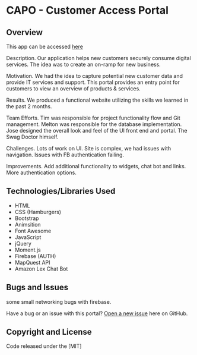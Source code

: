 # CAPO - Customer Access Portal
## Overview

This app can be accessed [here](https://projectcapo.github.io/portal/)

Description. 
Our application helps new customers securely consume digital services. The idea was to create an on-ramp for new business.

Motivation. 
We had the idea to capture potential new customer data and provide IT services and support. This portal provides an entry point for customers to view an overview of products & services.

Results. 
We produced a functional website utilizing the skills we learned in the past 2 months.

Team Efforts. 
Tim was responsible for project functionality flow and Git management. Melton was responsible for the database implementation. Jose designed the overall look and feel of the UI front end and portal. The Swag Doctor himself.

Challenges. 
Lots of work on UI. Site is complex, we had issues with navigation. Issues with FB authentication failing.

Improvements. 
Add additional functionality to widgets, chat bot and links. More authentication options. 

## Technologies/Libraries Used
* HTML
* CSS (Hamburgers)
* Bootstrap
* Animsition
* Font Awesome
* JavaScript
* jQuery
* Moment.js
* Firebase (AUTH)
* MapQuest API
* Amazon Lex Chat Bot

## Bugs and Issues

some small networking bugs with firebase. 

Have a bug or an issue with this portal? [Open a new issue](https://github.com/projectcapo/portal/issues) here on GitHub.

## Copyright and License

Code released under the [MIT]
